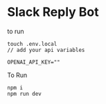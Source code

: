 # Slack Reply Bot 

to run 

```
touch .env.local
// add your api variables 

OPENAI_API_KEY=""
```

To Run 

```
npm i
npm run dev
```
